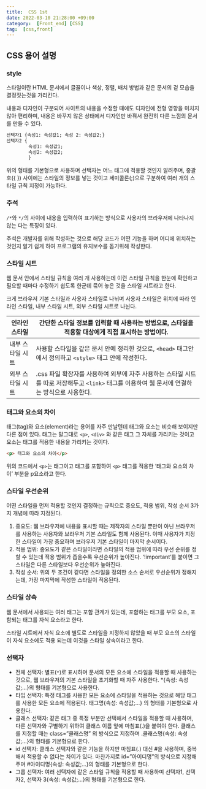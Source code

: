 ```yaml
---
title:  CSS 1st
date: 2022-03-10 21:28:00 +09:00
category:  [Front_end] [CSS]
tag:  [css,front]
---
```

## CSS 용어 설명

### style

 스타일이란 HTML 문서에서 글꼴이나 색상, 정렬, 배치 방법과 같은 문서의 겉 모습을 결정짓는것을 가리킨다.

 내용과 디자인이 구분되어 사이트의 내용을 수정할 때에도 디자인에 전형 영향을 미치지 않아 편리하며, 내용은 바꾸지 않은 상태에서 디자인만 바꿔서 완전히 다른 느낌의 문서를 만들 수 있다.

```html
선택자1 {속성1: 속성값1; 속성 2: 속성값2;}
선택자2 {
        속성1: 속성값1;
        속성2: 속성값2;
        }
```

 위의 형태를 기본형으로 사용하며 선택자는 어느 태그에 적용할 것인지 알려주며, 중괄호({ }) 사이에는 스타일의 정보를 넣는 것이고 세미콜론(;)으로 구분하여 여러 개의 스타일 규칙 지정이 가능하다.

### 주석

 `/*`와 `*/`의 사이에 내용을 입력하여 표기하는 방식으로 사용자의 브라우저에 나타나지 않는 다는 특징이 있다.

 주석은 개발자를 위해 작성하는 것으로 해당 코드가 어떤 기능을 하며 어디에 위치하는 것인지 알기 쉽게 하여 프로그램의 유지보수를 돕기위해 작성한다.

### 스타일 시트

 웹 문서 안에서 스타일 규칙을 여러 개 사용하는데 이런 스타일 규칙을 한눈에 확인하고 필요할 때마다 수정하기 쉽도록 한군데 묶어 놓은 것을 스타일 시트라고 한다.

 크게 브라우저 기본 스타일과 사용자 스타일로 나뉘며 사용자 스타일은 위치에 따라 인라인 스타일, 내부 스타일 시트, 외부 스타일 시트로 나뉜다.

| 인라인 스타일  | 간단한 스타일 정보를 입력할 때 사용하는 방법으로, 스타일을 적용할 대상에게 직접 표시하는 방법이다. |
| --- | --- |
| 내부 스타일 시트 | 사용할 스타일을 같은 문서 안에 정리한 것으로, `<head>` 태그안에서 정의하고 `<style>` 태그 안에 작성한다. |
| 외부 스타일 시트 | .css 파일 확장자를 사용하여 외부에 자주 사용하는 스타일 시트를 따로 저장해두고 `<link>` 태그를 이용하여 웹 문서에 연결하는 방식으로 사용한다. |

### 태그와 요소의 차이

 태그(tag)와 요소(element)라는 용어를 자주 만날텐데 태그와 요소는 비슷해 보이지만 다른 점이 있다. 태그는 말그대로 `<p>`, `<div>` 와 같은 태그 그 자체를 가리키는 것이고 요소는 태그를 적용한 내용을 가리키는 것이다.

 

```html
<p> 태그와 요소의 차이</p>
```

 위의 코드에서 `<p>`는 태그이고 태그를 포함하여 `<p>` 태그를 적용한 ‘태그와 요소의 차이’ 부분을 p요소라고 한다.

### 스타일 우선순위

 어떤 스타일을 먼저 적용할 것인지 결정하는 규칙으로 중요도, 적용 범위, 작성 순서 3가지 개념에 따라 지정된다.

1. 중요도: 웹 브라우저에 내용을 표시할 때는 제작자의 스타일 뿐만이 아닌 브라우저를 사용하는 사용자와 브라우저 기본 스타일도 함께 사용된다. 이때 사용자가 지정한 스타일이 가장 중요하며 브라우저 기본 스타일이 마지막 순서이다.
2. 적용 범위: 중요도가 같은 스타일이라면 스타일의 적용 범위에 따라 우선 순위를 정할 수 있는데 적용 범위가 좁을수록 우선순위가 높아진다. ‘!important’를 붙이면 그 스타일은 다른 스타일보다 우선순위가 높아진다. 
3. 작성 순서: 위의 두 조건이 같다면 스타일을 정의한 소스 숱서로 우선순위가 정해지는데, 가장 마지막에 작성한 스타일이 적용된다.

### 스타일 상속

 웹 문서에서 사용되는 여러 태그는 포함 관계가 있는데, 포함하는 태그를 부모 요소, 포함되는 태그를 자식 요소라고 한다. 

스타일 시트에서 자식 요소에 별도로 스타일을 지정하지 않았을 때 부모 요소의 스타일이 자식 요소에도 적용 되는데 이것을 스타일 상속이라고 한다.

### 선택자

- 전체 선택자: 별표(`*`)로 표시하며 문서의 모든 요소에 스타일을 적용할 때 사용하는 것으로, 웹 브라우저의 기본 스타일을 초기화할 때 자주 사용한다.  *{속성: 속성값;...}의 형태를 기본형으로 사용한다.
- 타입 선택자: 특정 태그를 사용한 모든 요소에 스타일을 적용하는 것으로 해당 태그를 사용한 모든 요소에 적용된다. 태그명{속성: 속성값;...} 의 형태를 기본형으로 사용한다.
- 클래스 선택자: 같은 태그 중 특정 부분만 선택해서 스타일을 적용할 때 사용하며, 다른 선택자와 구별하기 위하여 클래스 이름 앞에 마침표(.)을 붙여야 한다. 클래스를 지정할 때는 class=”클래스명” 의 방식으로 지정하며 .클래스명{속성: 속성값;...}의 형태를 기본형으로 한다.
- id 선택자: 클래스 선택자와 같은 기능을 하지만 마침표(.) 대신 #을 사용하며, 중복해서 적용할 수 없다는 차이가 있다. 마찬가지로 id=”아이디명”의 방식으로 지정해주며 #아이디명{속성: 속성값;...}의 형태를 기본형으로 한다.
- 그룹 선택자: 여러 선택자에 같은 스타일 규칙을 적용할 때 사용하며 선택자1, 선택자2, 선택자 3{속성: 속성값;...}의 형태를 기본형으로 한다.
